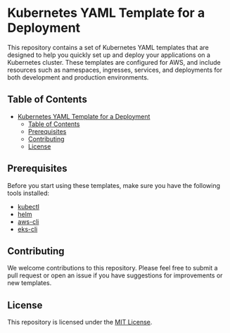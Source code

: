 # Kubernetes YAML Template for a Deployment

This repository contains a set of Kubernetes YAML templates that are designed to help you quickly set up and deploy your applications on a Kubernetes cluster. 
These templates are configured for AWS, and include resources such as namespaces, ingresses, services, and deployments for both development and production environments.

## Table of Contents

- [Kubernetes YAML Template for a Deployment](#kubernetes-yaml-template-for-a-deployment)
  - [Table of Contents](#table-of-contents)
  - [Prerequisites](#prerequisites)
  - [Contributing](#contributing)
  - [License](#license)

## Prerequisites

Before you start using these templates, make sure you have the following tools installed:

- [kubectl](https://kubernetes.io/docs/tasks/tools/install-kubectl/)
- [helm](https://helm.sh/docs/intro/install/)
- [aws-cli](https://docs.aws.amazon.com/cli/latest/userguide/cli-chap-install.html)
- [eks-cli](https://docs.aws.amazon.com/eks/latest/userguide/getting-started-eksctl.html)


## Contributing

We welcome contributions to this repository. Please feel free to submit a pull request or open an issue if you have suggestions for improvements or new templates.

## License

This repository is licensed under the [MIT License](LICENSE).
```
